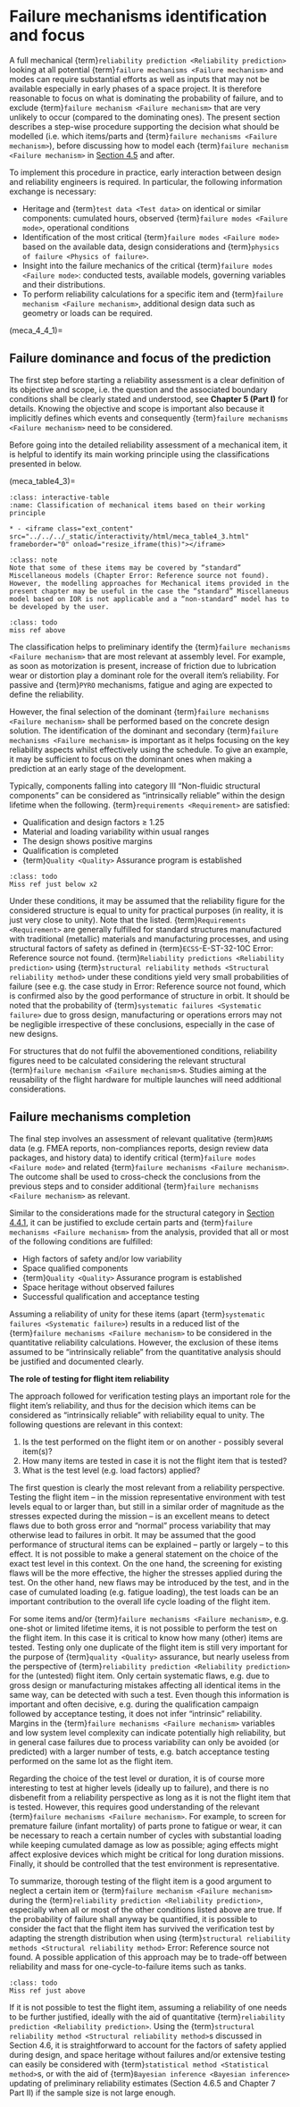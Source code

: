 # Failure mechanisms identification and focus

A full mechanical {term}`reliability prediction <Reliability prediction>` looking at all potential {term}`failure mechanisms <Failure mechanism>` and modes can require substantial efforts as well as inputs that may not be available especially in early phases of a space project. It is therefore reasonable to focus on what is dominating the probability of failure, and to exclude {term}`failure mechanism <Failure mechanism>` that are very unlikely to occur (compared to the dominating ones). The present section describes a step-wise procedure supporting the decision what should be modelled (i.e. which items/parts and {term}`failure mechanisms <Failure mechanism>`), before discussing how to model each {term}`failure mechanism <Failure mechanism>` in [Section 4.5](method_selection.md) and after.

To implement this procedure in practice, early interaction between design and reliability engineers is required. In particular, the following information exchange is necessary:

* Heritage and {term}`test data <Test data>` on identical or similar components: cumulated hours, observed {term}`failure modes <Failure mode>`, operational conditions
* Identification of the most critical {term}`failure modes <Failure mode>` based on the available data, design considerations and {term}`physics of failure <Physics of failure>`.
* Insight into the failure mechanics of the critical {term}`failure modes <Failure mode>`: conducted tests, available models, governing variables and their distributions. 
* To perform reliability calculations for a specific item and {term}`failure mechanism <Failure mechanism>`, additional design data such as geometry or loads can be required.

(meca_4_4_1)=
## Failure dominance and focus of the prediction

The first step before starting a reliability assessment is a clear definition of its objective and scope, i.e. the question and the associated boundary conditions shall be clearly stated and understood, see **Chapter 5 (Part I)** for details. Knowing the objective and scope is important also because it implicitly defines which events and consequently {term}`failure mechanisms <Failure mechanism>` need to be considered.

Before going into the detailed reliability assessment of a mechanical item, it is helpful to identify its main working principle using the classifications presented in  below. 

(meca_table4_3)=
```{list-table} Classification of mechanical items based on their working principle
:class: interactive-table
:name: Classification of mechanical items based on their working principle

* - <iframe class="ext_content" src="../../../_static/interactivity/html/meca_table4_3.html" frameborder="0" onload="resize_iframe(this)"></iframe>
```


```{admonition} Note
:class: note
Note that some of these items may be covered by “standard” Miscellaneous models (Chapter Error: Reference source not found). However, the modelling approaches for Mechanical items provided in the present chapter may be useful in the case the “standard” Miscellaneous model based on IOR is not applicable and a “non-standard” model has to be developed by the user.
```

```{admonition} Under construction
:class: todo
miss ref above
```

The classification helps to preliminary identify the {term}`failure mechanisms <Failure mechanism>` that are most relevant at assembly level. For example, as soon as motorization is present, increase of friction due to lubrication wear or distortion play a dominant role for the overall item’s reliability. For passive and {term}`PYRO` mechanisms, fatigue and aging are expected to define the reliability. 

However, the final selection of the dominant {term}`failure mechanisms <Failure mechanism>` shall be performed based on the concrete design solution. The identification of the dominant and secondary {term}`failure mechanisms <Failure mechanism>` is important as it helps focusing on the key reliability aspects whilst effectively using the schedule. To give an example, it may be sufficient to focus on the dominant ones when making a prediction at an early stage of the development.

Typically, components falling into category III “Non-fluidic structural components” can be considered as “intrinsically reliable” within the design lifetime when the following. {term}`requirements <Requirement>` are satisfied: 

* Qualification and design factors ≥ 1.25
* Material and loading variability within usual ranges
* The design shows positive margins
* Qualification is completed
* {term}`Quality <Quality>` Assurance program is established

```{admonition} Under construction
:class: todo
Miss ref just below x2
```

Under these conditions, it may be assumed that the reliability figure for the considered structure is equal to unity for practical purposes (in reality, it is just very close to unity). Note that the listed. {term}`Requirements <Requirement>` are generally fulfilled for standard structures manufactured with traditional (metallic) materials and manufacturing processes, and using structural factors of safety as defined in {term}`ECSS`-E-ST-32-10C Error: Reference source not found. {term}`Reliability predictions <Reliability prediction>` using {term}`structural reliability methods <Structural reliability method>` under these conditions yield very small probabilities of failure (see e.g. the case study in Error: Reference source not found, which is confirmed also by the good performance of structure in orbit. It should be noted that the probability of {term}`systematic failures <Systematic failure>` due to gross design, manufacturing or operations errors may not be negligible irrespective of these conclusions, especially in the case of new designs. 

For structures that do not fulfil the abovementioned conditions, reliability figures need to be calculated considering the relevant structural {term}`failure mechanism <Failure mechanism>`s. Studies aiming at the reusability of the flight hardware for multiple launches will need additional considerations.

## Failure mechanisms completion

The final step involves an assessment of relevant qualitative {term}`RAMS` data (e.g. FMEA reports, non-compliances reports, design review data packages, and history data) to identify critical {term}`failure modes <Failure mode>` and related {term}`failure mechanisms <Failure mechanism>`. The outcome shall be used to cross-check the conclusions from the previous steps and to consider additional {term}`failure mechanisms <Failure mechanism>` as relevant.

Similar to the considerations made for the structural category in [Section 4.4.1](meca_4_4_1), it can be justified to exclude certain parts and {term}`failure mechanisms <Failure mechanism>` from the analysis, provided that all or most of the following conditions are fulfilled:

* High factors of safety and/or low variability 
* Space qualified components
* {term}`Quality <Quality>` Assurance program is established
* Space heritage without observed failures
* Successful qualification and acceptance testing

Assuming a reliability of unity for these items (apart {term}`systematic failures <Systematic failure>`) results in a reduced list of the {term}`failure mechanisms <Failure mechanism>` to be considered in the quantitative reliability calculations. However, the exclusion of these items assumed to be “intrinsically reliable” from the quantitative analysis should be justified and documented clearly.

**The role of testing for flight item reliability**

The approach followed for verification testing plays an important role for the flight item’s reliability, and thus for the decision which items can be considered as “intrinsically reliable” with reliability equal to unity. The following questions are relevant in this context:

1. Is the test performed on the flight item or on another - possibly several item(s)?
2. How many items are tested in case it is not the flight item that is tested?
3. What is the test level (e.g. load factors) applied?


The first question is clearly the most relevant from a reliability perspective. Testing the flight item – in the mission representative environment with test levels equal to or larger than, but still in a similar order of magnitude as the stresses expected during the mission – is an excellent means to detect flaws due to both gross error and “normal” process variability that may otherwise lead to failures in orbit. It may be assumed that the good performance of structural items can be explained – partly or largely – to this effect. It is not possible to make a general statement on the choice of the exact test level in this context. On the one hand, the screening for existing flaws will be the more effective, the higher the stresses applied during the test. On the other hand, new flaws may be introduced by the test, and in the case of cumulated loading (e.g. fatigue loading), the test loads can be an important contribution to the overall life cycle loading of the flight item.

For some items and/or {term}`failure mechanisms <Failure mechanism>`, e.g. one-shot or limited lifetime items, it is not possible to perform the test on the flight item. In this case it is critical to know how many (other) items are tested. Testing only one duplicate of the flight item is still very important for the purpose of {term}`quality <Quality>` assurance, but nearly useless from the perspective of {term}`reliability prediction <Reliability prediction>` for the (untested) flight item. Only certain systematic flaws, e.g. due to gross design or manufacturing mistakes affecting all identical items in the same way, can be detected with such a test. Even though this information is important and often decisive, e.g. during the qualification campaign followed by acceptance testing, it does not infer “intrinsic” reliability. Margins in the {term}`failure mechanisms <Failure mechanism>` variables and low system level complexity can indicate potentially high reliability, but in general case failures due to process variability can only be avoided (or predicted) with a larger number of tests, e.g. batch acceptance testing performed on the same lot as the flight item. 

Regarding the choice of the test level or duration, it is of course more interesting to test at higher levels (ideally up to failure), and there is no disbenefit from a reliability perspective as long as it is not the flight item that is tested. However, this requires good understanding of the relevant {term}`failure mechanisms <Failure mechanism>`. For example, to screen for premature failure (infant mortality) of parts prone to fatigue or wear, it can be necessary to reach a certain number of cycles with substantial loading while keeping cumulated damage as low as possible; aging effects might affect explosive devices which might be critical for long duration missions. Finally, it should be controlled that the test environment is representative.

To summarize, thorough testing of the flight item is a good argument to neglect a certain item or {term}`failure mechanism <Failure mechanism>` during the {term}`reliability prediction <Reliability prediction>`, especially when all or most of the other conditions listed above are true. If the probability of failure shall anyway be quantified, it is possible to consider the fact that the flight item has survived the verification test by adapting the strength distribution when using {term}`structural reliability methods <Structural reliability method>` Error: Reference source not found. A possible application of this approach may be to trade-off between reliability and mass for one-cycle-to-failure items such as tanks.

```{admonition} Under construction
:class: todo
Miss ref just above
```

If it is not possible to test the flight item, assuming a reliability of one needs to be further justified, ideally with the aid of quantitative {term}`reliability prediction <Reliability prediction>`. Using the {term}`structural reliability method <Structural reliability method>`s discussed in Section 4.6, it is straightforward to account for the factors of safety applied during design, and space heritage without failures and/or extensive testing can easily be considered with {term}`statistical method <Statistical method>`s, or with the aid of {term}`Bayesian inference <Bayesian inference>` updating of preliminary reliability estimates (Section 4.6.5 and Chapter 7 Part II) if the sample size is not large enough.


